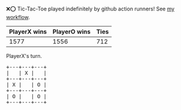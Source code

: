 :x::o: Tic-Tac-Toe played indefinitely by github action runners! See [my workflow](.github/workflows/play.yaml).

|PlayerX wins|PlayerO wins|Ties|
|-|-|-|
|1577|1556|712|

PlayerX's turn.

<pre>
+---+---+---+
|   | X |   |
+---+---+---+
| X |   | O |
+---+---+---+
| O |   | O |
+---+---+---+
</pre>